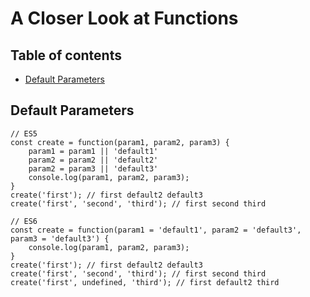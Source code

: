# A Closer Look at Functions

## Table of contents
* [Default Parameters](#default-parameters)

## Default Parameters
```
// ES5
const create = function(param1, param2, param3) {
    param1 = param1 || 'default1'
    param2 = param2 || 'default2'
    param2 = param3 || 'default3'
    console.log(param1, param2, param3);
}
create('first'); // first default2 default3
create('first', 'second', 'third'); // first second third

// ES6
const create = function(param1 = 'default1', param2 = 'default3', param3 = 'default3') {
    console.log(param1, param2, param3);
}
create('first'); // first default2 default3
create('first', 'second', 'third'); // first second third
create('first', undefined, 'third'); // first default2 third
```